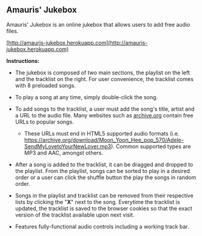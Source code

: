 ## Amauris' Jukebox

Amauris' Jukebox is an online jukebox that allows users to add free audio files.  

[http://amauris-jukebox.herokuapp.com](http://amauris-jukebox.herokuapp.com)

**Instructions:**

* The jukebox is composed of two main sections, the playlist on the left and the tracklist on the right. For user convenience, the tracklist comes with 8 preloaded songs.

* To play a song at any time, simply double-click the song.

* To add songs to the tracklist, a user must add the song's title, artist and a URL to the audio file. Many websites such as [archive.org](www.archive.org) contain free URLs to popular songs. 

	* These URLs must end in HTML5 supported audio formats (i.e. https://archive.org/download/Moon_Yoon_Hee_pop_570/Adele-SendMyLovetoYourNewLover.mp3). Common supported types are MP3 and AAC, amongst others.

* After a song is added to the tracklist, it can be dragged and dropped to the playlist. From the playlist, songs can be sorted to play in a desired order or a user can click the shuffle button the play the songs in random order.

* Songs in the playlist and tracklist can be removed from their respective lists by clicking the "**X**" next to the song. Everytime the tracklist is updated, the tracklist is saved to the browser cookies so that the exact version of the tracklist
  available upon next visit.
  
* Features fully-functional audio controls including a working track bar.
